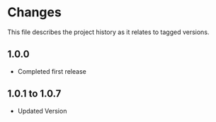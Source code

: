 # Changes
This file describes the project history as it relates to tagged versions.

## 1.0.0
- Completed first release

## 1.0.1 to 1.0.7
- Updated Version
